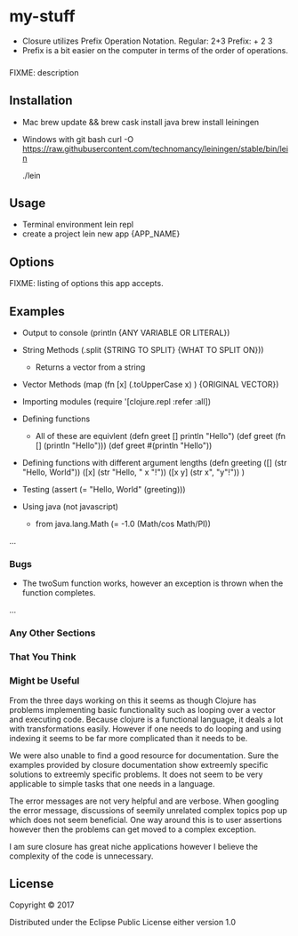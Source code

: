 # my-stuff

* Closure utilizes Prefix Operation Notation. 
    Regular: 2+3
    Prefix: + 2 3
* Prefix is a bit easier on the computer in terms of the order of operations.

### 

FIXME: description

## Installation

* Mac
    brew update && brew cask install java
    brew install leiningen
* Windows with git bash
    curl -O https://raw.githubusercontent.com/technomancy/leiningen/stable/bin/lein

    ./lein








## Usage

* Terminal environment
    lein repl
* create a project
    lein new app {APP_NAME} 

<!-- 
FIXME: explanation

    $ java -jar my-stuff-0.1.0-standalone.jar [args] -->

## Options

FIXME: listing of options this app accepts.

## Examples
* Output to console
    (println {ANY VARIABLE OR LITERAL})

* String Methods
    (.split {STRING TO SPLIT} {WHAT TO SPLIT ON}))
    * Returns a vector from a string

* Vector Methods
    (map 
        (fn [x] 
            (.toUpperCase x)
        )
    {ORIGINAL VECTOR})

* Importing modules
    (require '[clojure.repl :refer :all])

* Defining functions
    * All of these are equivlent
        (defn greet [] println "Hello")
        (def greet (fn [] (println "Hello")))
        (def greet #(println "Hello"))


* Defining functions with different argument lengths
    (defn greeting 
        ([] (str "Hello, World")) 
        ([x] (str "Hello, " x "!")) 
        ([x y] (str x", "y"!"))
    )

* Testing 
    (assert (= "Hello, World" (greeting)))


* Using java (not javascript)
    * from java.lang.Math
        (= -1.0 (Math/cos Math/PI))




...

### Bugs

* The twoSum function works, however an exception is thrown when the function completes.

...

### Any Other Sections
### That You Think
### Might be Useful

From the three days working on this it seems as though Clojure has problems implementing basic functionality such as looping over a vector and executing code. Because clojure is a functional language, it deals a lot with transformations easily. However if one needs to do looping and using indexing it seems to be far more complicated than it needs to be. 

We were also unable to find a good resource for documentation. Sure the examples provided by closure documentation show extreemly specific solutions to extreemly specific problems. It does not seem to be very applicable to simple tasks that one needs in a language. 

The error messages are not very helpful and are verbose. When googling the error message, discussions of seemily unrelated complex topics pop up which does not seem beneficial. One way around this is to user assertions however then the problems can get moved to a complex exception.

I am sure closure has great niche applications however I believe the complexity of the code is unnecessary.





## License

Copyright © 2017 

Distributed under the Eclipse Public License either version 1.0
